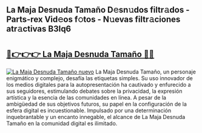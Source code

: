 ## La Maja Desnuda Tamaño D𝚎sn𝚞dos filtr𝚊dos - Parts-rex Vid𝚎os f𝚘tos - N𝚞evas filtr𝚊ciones atr𝚊ctivas B3Iq6

# <h2><a href="http://mb2fe0n.tromn.icu/?c=La+Maja+Desnuda+Tama%c3%b1o">🔗👉👉👉 La Maja Desnuda Tamaño 🔗🔗</a></h2>

[![La Maja Desnuda Tamaño nuevo](https://i.imgur.com/pEAQMta.gif)](http://mb2fe0n.tromn.icu/?c=La+Maja+Desnuda+Tama%c3%b1o)
La Maja Desnuda Tamaño, un personaje enigmático y complejo, desafía las etiquetas simples. Su uso innovador de los medios digitales para la autopresentación ha cautivado y enfurecido a sus seguidores, estimulando debates sobre la privacidad, la expresión artística y la esencia de las comunidades en línea. A pesar de la ambigüedad de sus objetivos futuros, su papel en la configuración de la esfera digital es incuestionable. Impulsado por una determinación inquebrantable y un encanto innegable, el alcance de La Maja Desnuda Tamaño en la comunidad digital es ilimitado.
